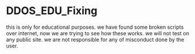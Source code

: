 # DDOS_EDU_Fixing

this is only for educational purposes. 
we have found some broken scripts over internet, now we are trying to see how these works.
we will not test on any public site.
we are not responsible for any of misconduct done by the user.
